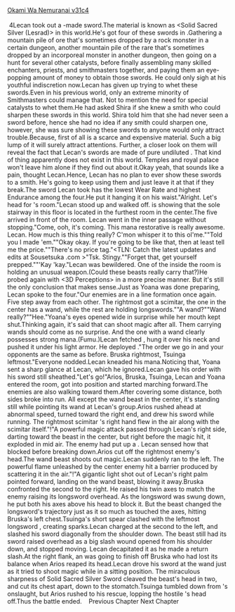 [Okami Wa Nemuranai v31c4](https://www.sousetsuka.com/2020/11/okami-wa-nemuranai-314.html)
<br/><br/>
 4Lecan took out a <Godsteel>-made sword.The material is known as <Solid Sacred Silver (Lesrad)> in this world.He's got four of these swords in <Storage>.Gathering a mountain pile of ore that's sometimes dropped by a rock monster in a certain dungeon, another mountain pile of the rare <Drop of God> that's sometimes dropped by an incorporeal monster in another dungeon, then going on a hunt for several other catalysts, before finally assembling many skilled enchanters, priests, and smithmasters together, and paying them an eye-popping amount of money to obtain those swords. He could only sigh at his youthful indiscretion now.Lecan has given up trying to whet these swords.Even in his previous world, only an extreme minority of Smithmasters could manage that. Not to mention the need for special catalysts to whet them.He had asked Shira if she knew a smith who could sharpen these swords in this world. Shira told him that she had never seen a <Solid Sacred Silver> sword before, hence she had no idea if any smith could sharpen one, however, she was sure showing these swords to anyone would only attract trouble.Because, first of all <Solid Sacred Silver> is a scarce and expensive material. Such a big lump of it will surely attract attentions. Further, a closer look on them will reveal the fact that Lecan's swords are made of pure undiluted <Solid Sacred Silver>. That kind of thing apparently does not exist in this world. Temples and royal palace won't leave him alone if they find out about it.Okay yeah, that sounds like a pain, thought Lecan.Hence, Lecan has no plan to ever show these swords to a smith. He's going to keep using them and just leave it at that if they break.The sword Lecan took has the lowest Wear Rate and highest Endurance among the four.He put it hanging it on his waist."Alright. Let's head for <Guardian>'s room."Lecan stood up and walked off. <Graph Make> is showing that the sole stairway in this floor is located in the furthest room in the center.The five arrived in front of the room. Lecan went in the inner passage without stopping."Come, ooh, it's coming. This mana restorative is really awesome. Lecan. How much is this thing really? C'mon whisper it to this ol'me.""Told you I made 'em.""Okay okay. If you're going to be like that, then at least tell me the price.""There's no price tag."<TLN: Catch the latest updates and edits at Sousetsuka .com >"Tsk. Stingy.""Forget that, get yourself prepped.""'Kay 'kay."Lecan was bewildered. One of the <Armored> inside the room is holding an unusual weapon.(Could these beasts really carry that?)He probed again with <3D Perceptions> in a more precise manner. But it's still the only conclusion that makes sense.Just as Yoana was done preparing, Lecan spoke to the four."Our enemies are in a line formation once again. Five step away from each other. The rightmost got a scimitar, the one in the center has a wand, while the rest are holding longswords.""A wand?""Wand really?""Hee."Yoana's eyes opened wide in surprise while her mouth kept shut.Thinking again, it's said that <Armored> can shoot magic after all. Them carrying wands should come as no surprise. And the one with a wand clearly possesses strong mana.(Fumu.)Lecan fetched <Necklace of Intuador>, hung it over his neck and pushed it under his light armor. He deployed <Shield of Wolkan>."The order we go in and your opponents are the same as before. Bruska rightmost, Tsuinga leftmost."Everyone nodded.Lecan kneaded his mana.Noticing that, Yoana sent a sharp glance at Lecan, which he ignored.Lecan gave his order with his sword still sheathed."Let's go!"Arios, Bruska, Tsuinga, Lecan and Yoana entered the room, got into position and started marching forward.The enemies are also walking toward them.After covering some distance, both sides broke into run. All except the <Armored> wand beast in the center, it's standing still while pointing its wand at Lecan's group.Arios rushed ahead at abnormal speed, turned toward the right end, and drew his sword while running. The rightmost scimitar <Armored>'s right hand flew in the air along with the scimitar itself."<Great Flame Slash>!"A powerful magic attack passed through Lecan's right side, darting toward the beast in the center, but right before the magic hit, it exploded in mid air. The enemy had put up a <Barrier>. Lecan sensed how that <Barrier> blocked <Great Flame Slash> before breaking down.Arios cut off the rightmost enemy's head.The wand beast shoots out magic.Lecan suddenly ran to the left. The powerful flame unleashed by the center enemy hit a barrier produced by <Necklace of Intuador> scattering it in the air."<Flame Spear>!"A gigantic light shot out of Lecan's right palm pointed forward, landing on the wand beast, blowing it away.Bruska confronted the <Armored> second to the right. He raised his twin axes to match the enemy raising its longsword overhead. As the longsword was swung down, he put both his axes above his head to block it. But the beast changed the longsword's trajectory just as it so much as touched the axes, hitting Bruska's left chest.Tsuinga's short spear clashed with the leftmost longsword <Armored>, creating sparks.Lecan charged at the <Armored> second to the left, and slashed his sword diagonally from the shoulder down. The beast still had its sword raised overhead as a big slash wound opened from his shoulder down, and stopped moving. Lecan decapitated it as he made a return slash.At the right flank, an <Armored> was going to finish off Bruska who had lost its balance when Arios reaped its head.Lecan drove his sword at the wand <Armored> just as it tried to shoot magic while in a sitting position. The miraculous sharpness of Solid Sacred Silver Sword cleaved the beast's head in two, and cut its chest apart, down to the stomatch.Tsuinga tumbled down from <Armored>'s onslaught, but Arios rushed to his rescue, lopping the hostile <Armored>'s head off.Thus the battle ended.    Previous Chapter Next Chapter<br/>

